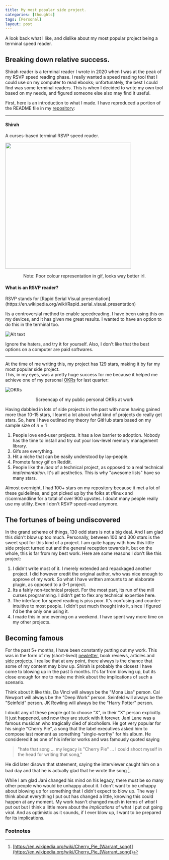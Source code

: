 ```yaml
---
title: My most popular side project.
categories: [thoughts]
tags: [Personal]
layout: post
---
```


A look back what I like, and dislike about my most popular project being a terminal speed reader.

## Breaking down relative success.

Shirah reader is a terminal reader I wrote in 2020 when I was at the peak of my RSVP speed reading phase. I really wanted a speed reading tool that I could use on my computer to read ebooks; unfortunately, the best I could find was some terminal readers. This is when I decided to write my own tool based on my needs, and figured someone else also may find it useful.

First, here is an introduction to what I made. I have reproduced a portion of the README file in my [repository](https://github.com/Hallicopter/shirah-reader):

<hr>

 <h4>Shirah</h4>
	
A curses-based terminal RSVP speed reader.

<img src="https://raw.githubusercontent.com/Hallicopter/shirah-reader/main/assets/shirah.gif" height="400">
<p style="text-align:center">Note: Poor colour representation in gif, looks way better irl.</p>


<h4>  What is an RSVP reader? </h4>
RSVP stands for [Rapid Serial Visual presentiation](https://en.wikipedia.org/wiki/Rapid_serial_visual_presentation)

Its a controversial method to enable speedreading. I have been using this on my devices, and it has given me great results. I wanted to have an option to do this in the terminal too.

![Alt text](https://raw.githubusercontent.com/Hallicopter/shirah-reader/main/assets/speedread.gif)

Ignore the haters, and try it for yourself.
Also, I don't like that the best options on a computer are paid softwares.

<hr>

At the time of me writing this, my project has 129 stars, making it by far my most popular side project. <br>
This, in my eyes, was a pretty huge success for me because it helped me achieve one of my personal [OKRs](https://rework.withgoogle.com/guides/set-goals-with-okrs/steps/introduction/) for last quarter:

![OKRs](https://i.postimg.cc/zvkTY3S1/image.png)
<p style="text-align:center">Screencap of my public personal OKRs at work</p>

Having dabbled in lots of side projects in the past with none having gained more than 10-15 stars, I learnt a lot about what kind of projects do really get stars. So, here I have outlined my theory for GitHub stars based on my $\text{sample size}$ of $n=1$

1.  People love end-user projects. It has a low barrier to adoption. Nobody has the time to install and try out your low-level memory management library.
2.  Gifs are everything.
3.  Hit a niche that can be easily understood by lay-people.
4.  Promote fancy gif on Reddit.
5.  People like the *idea* of a technical project, as opposed to a real technical *implementation*. It's all aesthetics. This is why "awesome lists" have so many stars.

Almost overnight, I had 100+ stars on my repository because it met a lot of these guidelines, and got picked up by the folks at r/linux and r/commandline for a total of over 900 upvotes. I doubt many people really use my utility. Even I don't RSVP  speed-read anymore.

## The fortunes of being undiscovered

In the grand scheme of things, 130 odd stars is not a big deal. And I am glad this didn't blow up too much. Personally, between 100 and 300 stars is the sweet spot for this kind of a project. I am quite happy with how this little side project turned out and the general reception towards it, but on the whole, this is far from my best work. Here are some reasons I don't like this project:
1. I didn't write most of it. I merely extended and repackaged another project. I did however credit the original author, who was nice enough to approve of my work. So what I have written amounts to an elaborate plugin, as opposed to a 0-1 project.
2. Its a fairly non-technical project. For the most part, its run of the mill curses programming. I didn't get to flex any technical expertise here.
3. The interface for speed reading is piss poor. It's confusing and counter-intuitive to most people. I didn't put much thought into it, since I figured I'd be the only one using it.
4. I made this in one evening on a weekend. I have spent way more time on my other projects. 


## Becoming famous

For the past 5+ months, I have been constantly putting out my work. This was in the form of my (short-lived) [newletter](http://localhost:4000/tags/#The%20Letter), book reviews, articles and [side projects](https://github.com/Hallicopter/). I realise that at any point, there always is the chance that some of my content may blow up. Shirah is probably the closest I have come to blowing up in the past 5 months. It's far from blowing up, but its close enough for me to make me think about the implications of such a scenario.

Think about it like this, Da Vinci will always be the "Mona Lisa" person. Cal Newport will always be the "Deep Work" person. Seinfeld will always be the "Seinfeld" person. JK Rowling will always be the "Harry Potter" person. 

I doubt any of these people got to choose "X", in their "X" person explicitly. It just happened, and now they are stuck with it forever. Jani Lane was a famous musician who tragically died of alcoholism. He got very popular for his single "Cherry Pie", a song that the label executives asked him to compose last moment as something "single-worthy" for his album. He considered it as one of his inferior works and was famously quoted saying 

> "hate that song ... my legacy is "Cherry Pie" ... I could shoot myself in the head for writing that song,"

He did later disown that statement, saying the interviewer caught him on a bad day and that he is actually glad that he wrote the song [^1]. 

While I am glad Jani changed his mind on his legacy, there must be so many other people who would be unhappy about it. I don't want to be unhappy about blowing up for something that I didn't expect to blow up. The way I think about everything I put out has changed a little, knowing this could happen at any moment. My work hasn't changed much in terms of *what* I put out but I think a little more about the *implications* of what I put out going viral. And as optimistic as it sounds, if I ever blow up, I want to be prepared for its implications. 



### Footnotes

[^1]: [https://en.wikipedia.org/wiki/Cherry_Pie_(Warrant_song)](https://en.wikipedia.org/wiki/Cherry_Pie_(Warrant_song))